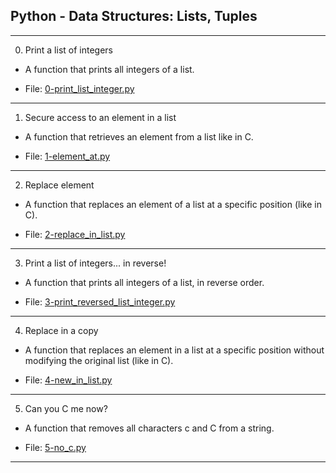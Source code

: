 ## Python - Data Structures: Lists, Tuples

-------------------------

0. Print a list of integers

- A function that prints all integers of a list.

- File: [0-print_list_integer.py](./0-print_list_integer.py)

---

1. Secure access to an element in a list

- A function that retrieves an element from a list like in C.

- File: [1-element_at.py](./1-element_at.py)

---

2. Replace element

- A function that replaces an element of a list at a specific position (like in C).

- File: [2-replace_in_list.py](./2-replace_in_list.py)

---

3. Print a list of integers... in reverse!

- A function that prints all integers of a list, in reverse order.

- File: [3-print_reversed_list_integer.py](./3-print_reversed_list_integer.py)

---

4. Replace in a copy

- A function that replaces an element in a list at a specific position without modifying the original list (like in C).

- File: [4-new_in_list.py](./4-new_in_list.py)

---

5. Can you C me now?

- A function that removes all characters c and C from a string.

- File: [5-no_c.py](./5-no_c.py)

---

